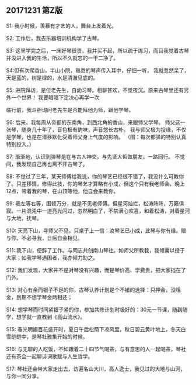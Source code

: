 ## 20171231 第Z版

S1: 我小时候，羡慕有才艺的人，舞台上发着光。

S2: 工作后，我去乐器培训机构学了古琴。


S3: 这里学完之后，一床好琴很贵，我并买不起，所以疏于练习，而且我觉着古琴并没进入我的生活，所以不久就忘的一干二净了。


S4:但有次爬香山，半山小院，熟悉的琴声传入耳中，仔细一听，
我就忽然呆了，天是蓝的，树是绿的，水是清澈见底的。


S5: 进院拜访，是位老先生，自幼习琴。相聊甚欢，不觉夜沉。原来古琴里还有另外一个世界！ 我要暗暗下定决心再学一次


临行前，我斗胆询问老先生是否能拜他为师，跟他学琴。

S6: 后来，我每周从帝都的东南角，到西北角的香山，来跟师父学琴。
师父这一张琴，随身几十年了，音色极有韵味，声音悠长古朴。
我与师父极为投缘，不仅是学琴，也是在潜移默化受着师父身上气度的影响。
（图：每次都弹的特别认真特别投入。）

S7: 渐渐地，认识到弹琴是在与古人神交，与先贤大哲做朋友，一路同行。
不觉间，我发现自己再也离不开古琴了。

S8: 不觉过了三年，某天师傅给我说，你的琴艺已经很不错了，我没什么可教你了。只差移情，修得此技，你的琴艺才算略有小成，但这个只有我老师会。晚上12点，带着我的琴，在山顶等他，他自会来教你。

S9: 我左等右等，困顿万分，就是不见老师傅。但星河灿烂，松涛阵阵，万籁俱寂。一片混沌中一道亮光闪过，忽然明白了，不禁满心欢喜，和着松涛，对着星河与大地，抚琴。

S10: 天亮下山，寻师父不见，只桌子上一信：汝琴艺已小成，此琴与你有缘。赠与你。不必寻我，日后自会相见。


S11: 我下山，便辞了工作。与同志共创南山琴社。如师父所教我，我倾囊以授于大家；如我学琴遇困者，我亦倾力助之。

S12: 我们发现，大家并不是对琴没有兴趣，而是琴价高、学费贵，把大家挡在了门外。

S13: 对心有余而银子不足的你，古琴认养计划是个不错的选择：只押金，没租金，到期不想学琴金两相还；

S14: 想学琴而时间紧银子紧的你，参加共修计划时极好的：30元一节课，随到随学，想学就一直教到《高山流水》。

S15: 春光明媚百花盛开时，夏日午后松荫下凉风里，秋日碧云黄叶地上，冬天白雪皑皑中，是琴社雅集开始的时候。

S16: 与无聊的人吃饭，不如跟着二十四节气喝茶，与有意思的人一起喝茶，琴社还有茶会一起聊诗词歌赋与人生哲学。

S17: 琴社还会带大家走出去，访遍名山大川，高人逸士，我见过的大地与山河，与你一同分享。
